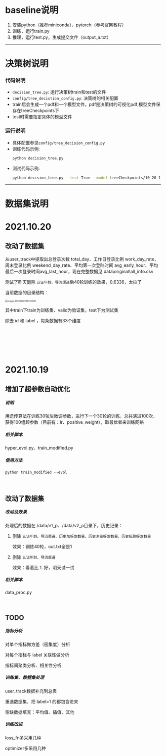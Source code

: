 # baseline说明
1. 安装python（推荐miniconda），pytorch（参考官网教程）
2. 训练，运行train.py
3. 推理，运行test.py，生成提交文件（output_a.txt）
---

# 决策树说明
### 代码说明

- ``decision_tree.py``: 运行决策树train和test的文件
- ``config/tree_decistion_config.py``: 决策树的相关配置
- train后会生成一个pdf和一个模型文件，pdf是决策树的可视化pdf;模型文件保存在treeCheckpoints下
- test时需要指定具体的模型文件
### 运行说明

- 具体配置参见`config/tree_decision_config.py`
- 训练代码示例:
    ```bash
    python decision_tree.py
  ```
- 测试代码示例:
    ```bash
    python decision_tree.py --test True --model treeCheckpoints/10-20-14-18.pkl
    ```
---
# 数据集说明
# 2021.10.20

## 改动了数据集

从user_track中提取出总登录次数 total_day、工作日登录比例 work_day_rate、周末登录比例 weekend_day_rate、平均第一次登陆时间 avg_early_hour、平均最后一次登录时间avg_last_hour，现在完整数据见 data\original\all_info.csv



测试了昨天删除 `认证年龄、导流渠道`后40轮训练的效果，0.6336，太拉了



当前数据的目录结构：

<img src="https://gitee.com/lrk612/md_picture/raw/master/img/20211020194147.png" alt="image-20211020194140300" style="zoom:50%;" />

其中train下train为训练集、valid为验证集，test下为测试集

除去 id 和 label ，每条数据有33个维度

&nbsp;

&nbsp;

&nbsp;

# 2021.10.19

## 增加了超参数自动优化

##### 说明

用遗传算法在训练30轮后微调参数，进行下一个30轮的训练，总共演进100次，获得100组超参数（目前有：lr、positive_weight），取最优者来训练网络

##### 相关脚本

hyper_evol.py、train_modified.py

##### 使用方法

`python train_modified --evol`

&nbsp;

## 改动了数据集

##### 改动及效果

处理后的数据在 /data/v1_p、/data/v2_p目录下，历史记录：

1. 删除 `认证年龄、导流渠道、历史加好友数量、历史浏览好友数量、历史私聊好友数量` 

   效果：训练40轮，out.txt全是1

2. 删除 `认证年龄、导流渠道`

   效果：看着比 1. 好，明天试一试

##### 相关脚本

data_proc.py

&nbsp;



## TODO

##### 指标分析

对单个指标做方差（密集度）分析

对每个指标与 label 关联性做分析

指标间聚类分析、相关性分析

##### 训练集、数据集处理

user_track数据补充到总表

重选数据集，把 label=1 的都包含进来

空缺数据填充：平均值、插值、其他

##### 训练改进

loss_fn多采用几种

optimizer多采用几种
